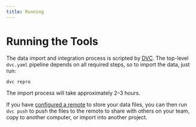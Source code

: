 ```yaml
---
title: Running
---
```


# Running the Tools

The data import and integration process is scripted by [DVC](https://dvc.org).  The top-level
`dvc.yaml` pipeline depends on all required steps, so to import the data, just run:

    dvc repro

The import process will take approximately 2–3 hours.

If you have [configured a remote](./remote.md) to store your data files, you can
then run `dvc push` to push the files to the remote to share with others on your
team, copy to another computer, or import into another project.

